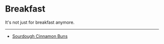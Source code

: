 # Breakfast

It's not just for breakfast anymore.

---

- [Sourdough Cinnamon Buns](./sourdough-cinnamon-buns.md)
